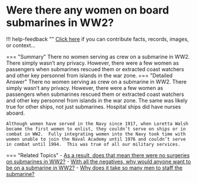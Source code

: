# Were there any women on board submarines in WW2?

!!! help-feedback ""
    <a href="/feedback/" data-feedback-link>Click here</a>
    if you can contribute facts, records, images, or context…

<a id="summary"></a>
=== "Summary"
    There no women serving as crew on a submarine in WW2. There simply wasn’t any privacy. However, there were a few women as passengers when submarines rescued them or extracted coast watchers and other key personnel from islands in the war zone.
=== "Detailed Answer"
    There no women serving as crew on a submarine in WW2.  There simply wasn’t any privacy.  However, there were a few women as passengers when submarines rescued them or extracted coast watchers and other key personnel from islands in the war zone.  The same was likely true for other ships, not just submarines.  Hospital ships did have nurses aboard.

    Although women have served in the Navy since 1917, when Loretta Walsh became the first women to enlist, they couldn’t serve on ships or in combat in WW2.  Fully integrating women into the Navy took time with women unable to join the Naval Academy until 1976 and couldn’t serve in combat until 1994.  This was true of all our military services.
=== "Related Topics"
    - [As a result, does that mean there were no surgeries on submarines in WW2?](./as-a-result-does-that-mean-there-were-no-surgeries-on-submarines-in-ww2.md#summary)
    - [With all the negatives, why would anyone want to be on a submarine in WW2?](./with-all-the-negatives-why-would-anyone-want-to-be-on-a-submarine-in-ww2.md#summary)
    - [Why does it take so many men to staff the submarine?](./why-does-it-take-so-many-men-to-staff-the-submarine.md#summary)